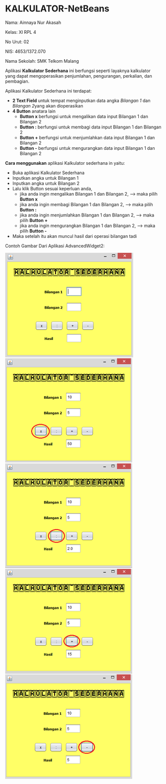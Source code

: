 # KALKULATOR-NetBeans
Nama: Ainnaya Nur Akasah

Kelas: XI RPL 4

No Urut: 02

NIS: 4653/1372.070

Nama Sekolah: SMK Telkom Malang

Aplikasi **Kalkulator Sederhana** ini berfungsi seperti layaknya kalkulator yang dapat mengoperasikan penjumlahan, pengurangan, perkalian, dan pembagian.

Aplikasi Kalkulator Sederhana ini terdapat:
- **2 Text Field** untuk tempat menginputkan data angka *Bilangan 1* dan *Bilangan 2*yang akan dioperasikan
- **4 Button** anatara lain
  - **Button x** berfungsi untuk mengalikan data input Bilangan 1 dan Bilangan 2
  - **Button :** berfungsi untuk membagi data input Bilangan 1 dan Bilangan 2
  - **Button +** berfungsi untuk menjumlahkan data input Bilangan 1 dan Bilangan 2
  - **Button -** berfungsi untuk mengurangkan data input Bilangan 1 dan Bilangan 2

**Cara menggunakan** aplikasi Kalkulator sederhana in yaitu:
- Buka aplikasi Kalkulator Sederhana
- Inputkan angka untuk Bilangan 1
- Inputkan angka untuk Bilangan 2
- Lalu klik Button sesuai keperluan anda,
  - jika anda ingin mengalikan Bilangan 1 dan Bilangan 2, --> maka pilih **Button x**
  - jika anda ingin membagi Bilangan 1 dan Bilangan 2, --> maka pilih **Button :**
  - jika anda ingin menjumlahkan Bilangan 1 dan Bilangan 2, --> maka pilih **Button +**
  - jika anda ingin mengurangkan Bilangan 1 dan Bilangan 2, --> maka pilih **Button -**
- Maka setelah itu akan muncul hasil dari operasi bilangan tadi

Contoh Gambar Dari Aplikasi AdvancedWidget2:

![kalkulator 1](https://github.com/Ainnaya/KALKULATOR-NetBeans/blob/6f8f7d3661ed22bf51e6bc90be986d5cbec0a0e5/kalkulator%201.png)
![kalkulator 1](https://github.com/Ainnaya/KALKULATOR-NetBeans/blob/6f8f7d3661ed22bf51e6bc90be986d5cbec0a0e5/kalkulator%202.png)
![kalkulator 1](https://github.com/Ainnaya/KALKULATOR-NetBeans/blob/6f8f7d3661ed22bf51e6bc90be986d5cbec0a0e5/kalkulator%203.png)
![kalkulator 1](https://github.com/Ainnaya/KALKULATOR-NetBeans/blob/6f8f7d3661ed22bf51e6bc90be986d5cbec0a0e5/kalkulator%204.png)
![kalkulator 1](https://github.com/Ainnaya/KALKULATOR-NetBeans/blob/6f8f7d3661ed22bf51e6bc90be986d5cbec0a0e5/kalkulator%205.png)
